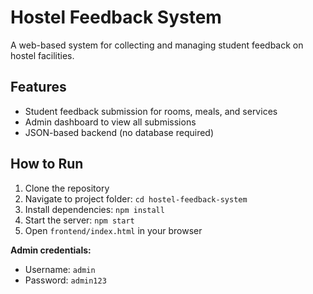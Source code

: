 # Hostel Feedback System

A web-based system for collecting and managing student feedback on hostel facilities.

## Features
- Student feedback submission for rooms, meals, and services
- Admin dashboard to view all submissions
- JSON-based backend (no database required)

## How to Run
1. Clone the repository
2. Navigate to project folder: `cd hostel-feedback-system`
3. Install dependencies: `npm install`
4. Start the server: `npm start`
5. Open `frontend/index.html` in your browser

**Admin credentials:**  
- Username: `admin`  
- Password: `admin123`
